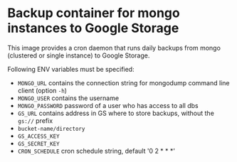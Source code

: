# Backup container for mongo instances to Google Storage

This image provides a cron daemon that runs daily backups from mongo (clustered or single instance) to Google Storage.

Following ENV variables must be specified:
 - `MONGO_URL` contains the connection string for mongodump command line client (option `-h`)
 - `MONGO_USER` contains the username
 - `MONGO_PASSWORD` password of a user who has access to all dbs
 - `GS_URL` contains address in GS where to store backups, without the `gs://` prefix
  - `bucket-name/directory`
 - `GS_ACCESS_KEY`
 - `GS_SECRET_KEY`
 - `CRON_SCHEDULE` cron schedule string, default '0 2 * * *'


